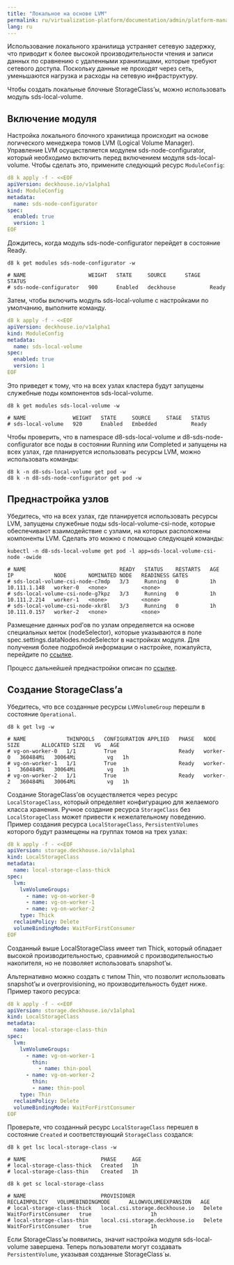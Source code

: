 ```yaml
---
title: "Локальное на основе LVM"
permalink: ru/virtualization-platform/documentation/admin/platform-management/storage/sds/lvm-local.html
lang: ru
---
```


Использование локального хранилища устраняет сетевую задержку, что приводит к более высокой производительности чтения
и записи данных по сравнению с удаленными хранилищами, которые требуют сетевого доступа.
Поскольку данные не проходят через сеть, уменьшаются нагрузка и расходы на сетевую инфраструктуру.

Чтобы создать локальные блочные StorageClass’ы, можно использовать модуль sds-local-volume.  

## Включение модуля

Настройка локального блочного хранилища происходит на основе логического менеджера томов LVM (Logical Volume Manager).
Управление LVM осуществляется модулем sds-node-configurator, который необходимо включить перед включением модуля sds-local-volume.
Чтобы сделать это, примените следующий ресурс `ModuleConfig`:

```yaml
d8 k apply -f - <<EOF
apiVersion: deckhouse.io/v1alpha1
kind: ModuleConfig
metadata:
  name: sds-node-configurator
spec:
  enabled: true
  version: 1
EOF
```

Дождитесь, когда модуль sds-node-configurator перейдет в состояние Ready.

```shell
d8 k get modules sds-node-configurator -w

# NAME                    WEIGHT   STATE     SOURCE      STAGE   STATUS
# sds-node-configurator   900      Enabled   deckhouse           Ready
```

Затем, чтобы включить модуль sds-local-volume с настройками по умолчанию, выполните команду. 

```yaml
d8 k apply -f - <<EOF
apiVersion: deckhouse.io/v1alpha1
kind: ModuleConfig
metadata:
  name: sds-local-volume
spec:
  enabled: true
  version: 1
EOF
```

Это приведет к тому, что на всех узлах кластера будут запущены служебные поды компонентов sds-local-volume.

```shell
d8 k get modules sds-local-volume -w

# NAME               WEIGHT   STATE     SOURCE     STAGE   STATUS
# sds-local-volume   920      Enabled   Embedded           Ready
```

Чтобы проверить, что в namespace d8-sds-local-volume и d8-sds-node-configurator все поды в состоянии Running или Completed 
и запущены на всех узлах, где планируется использовать ресурсы LVM, можно использовать команды:

```shell
d8 k -n d8-sds-local-volume get pod -w
d8 k -n d8-sds-node-configurator get pod -w
```

## Преднастройка узлов

Убедитесь, что на всех узлах, где планируется использовать ресурсы LVM, запущены служебные поды sds-local-volume-csi-node, 
которые обеспечивают взаимодействие с узлами, на которых расположены компоненты LVM. 
Сделать это можно с помощью следующей команды:

```shell
kubectl -n d8-sds-local-volume get pod -l app=sds-local-volume-csi-node -owide

# NAME                              READY   STATUS    RESTARTS   AGE   IP             NODE       NOMINATED NODE   READINESS GATES
# sds-local-volume-csi-node-c7mdp   3/3     Running   0          1h    10.111.1.148   worker-0   <none>           <none>
# sds-local-volume-csi-node-g7kpz   3/3     Running   0          1h    10.111.2.214   worker-1   <none>           <none>
# sds-local-volume-csi-node-xkr8l   3/3     Running   0          1h    10.111.0.157   worker-2   <none>           <none>
```

Размещение данных pod’ов по узлам определяется на основе специальных меток (nodeSelector), которые указываются в поле
spec.settings.dataNodes.nodeSelector в настройках модуля. Для получения более подробной информации о настройке, пожалуйста,
перейдите по [ссылке](todo,mc).

Процесс дальнейшей преднастройки описан по [ссылке](todo,mc).

## Создание StorageClass’а

Убедитесь, что все созданные ресурсы `LVMVolumeGroup` перешли в состояние `Operational`.

```shell
d8 k get lvg -w

# NAME             THINPOOLS   CONFIGURATION APPLIED   PHASE   NODE       SIZE       ALLOCATED SIZE   VG   AGE
# vg-on-worker-0   1/1         True                    Ready   worker-0   360484Mi   30064Mi          vg   1h
# vg-on-worker-1   1/1         True                    Ready   worker-1   360484Mi   30064Mi          vg   1h
# vg-on-worker-2   1/1         True                    Ready   worker-2   360484Mi   30064Mi          vg   1h
```

Создание StorageClass’ов осуществляется через ресурс `LocalStorageClass`, который определяет конфигурацию для желаемого
класса хранения. Ручное создание ресурса `StorageClass` без `LocalStorageClass` может привести к нежелательному поведению.
Пример создания ресурса `LocalStorageClass`, `PersistentVolumes` которого будут размещены на группах томов на трех узлах:

```yaml
d8 k apply -f - <<EOF
apiVersion: storage.deckhouse.io/v1alpha1
kind: LocalStorageClass
metadata:
  name: local-storage-class-thick
spec:
  lvm:
    lvmVolumeGroups:
      - name: vg-on-worker-0
      - name: vg-on-worker-1
      - name: vg-on-worker-2
    type: Thick
  reclaimPolicy: Delete
  volumeBindingMode: WaitForFirstConsumer
EOF
```

Созданный выше LocalStorageClass имеет тип Thick, который обладает высокой производительностью, сравнимой 
с производительностью накопителя, но не позволяет использовать snapshot’ы.

Альтернативно можно создать с типом Thin, что позволит использовать snapshot’ы и overprovisioning, но производительность 
будет ниже. Пример такого ресурса:

```yaml
d8 k apply -f - <<EOF
apiVersion: storage.deckhouse.io/v1alpha1
kind: LocalStorageClass
metadata:
  name: local-storage-class-thin
spec:
  lvm:
    lvmVolumeGroups:
      - name: vg-on-worker-1
        thin:
          - name: thin-pool
      - name: vg-on-worker-2
        thin:
        - name: thin-pool
    type: Thin
  reclaimPolicy: Delete
  volumeBindingMode: WaitForFirstConsumer
EOF
```

Проверьте, что созданный ресурс `LocalStorageClass` перешел в состояние `Created` и соответствующий `StorageClass` создался:

```shell
d8 k get lsc local-storage-class -w

# NAME                        PHASE     AGE
# local-storage-class-thick   Created   1h
# local-storage-class-thin    Created   1h

d8 k get sc local-storage-class

# NAME                        PROVISIONER                      RECLAIMPOLICY   VOLUMEBINDINGMODE      ALLOWVOLUMEEXPANSION   AGE
# local-storage-class-thick   local.csi.storage.deckhouse.io   Delete          WaitForFirstConsumer   true                   1h
# local-storage-class-thin    local.csi.storage.deckhouse.io   Delete          WaitForFirstConsumer   true                   1h
```

Если StorageClass'ы появились, значит настройка модуля sds-local-volume завершена. 
Теперь пользователи могут создавать `PersistentVolume`, указывая созданные StorageClass`ы.
